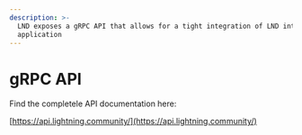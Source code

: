```yaml
---
description: >-
  LND exposes a gRPC API that allows for a tight integration of LND into your
  application
---
```


# gRPC API

Find the completele API documentation here:

[https://api.lightning.community/](https://api.lightning.community/)
